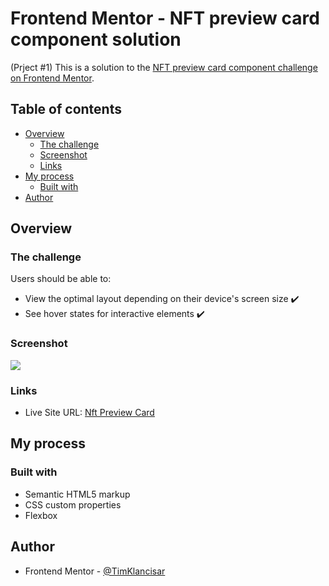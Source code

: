 # Frontend Mentor - NFT preview card component solution

(Prject #1) This is a solution to the [NFT preview card component challenge on Frontend Mentor](https://www.frontendmentor.io/challenges/nft-preview-card-component-SbdUL_w0U).

## Table of contents

- [Overview](#overview)
  - [The challenge](#the-challenge)
  - [Screenshot](#screenshot)
  - [Links](#links)
- [My process](#my-process)
  - [Built with](#built-with)
- [Author](#author)

## Overview

### The challenge

Users should be able to:

- View the optimal layout depending on their device's screen size ✔️
- See hover states for interactive elements ✔️

### Screenshot

![](./screenshot.jpg)

### Links

- Live Site URL: [Nft Preview Card](https://fm1-nft-preview-card.netlify.app/)

## My process

### Built with

- Semantic HTML5 markup
- CSS custom properties
- Flexbox

## Author

- Frontend Mentor - [@TimKlancisar](https://www.frontendmentor.io/profile/TimKlancisar)
